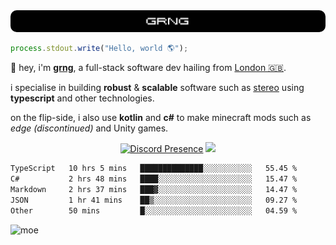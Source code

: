 
<img src="./img/banner.png" style="border-radius: 10px">

```js
process.stdout.write("Hello, world 🌎");
```

👋 hey, i'm [**grng**](https://grng.cc), a full-stack software dev hailing from [London 🇬🇧](https://www.google.com/maps/place/London/).

i specialise in building **robust** & **scalable** software such as [stereo](https://stero.cat) using **typescript** and other technologies.

on the flip-side, i also use **kotlin** and **c#** to make minecraft mods such as *edge (discontinued)* and Unity games.

<div align="center">

[![Discord Presence](https://lanyard.cnrad.dev/api/829372486780715018?hideStatus=true&hideTag=true&borderRadius=0.75rem&showDisplayName=true)](https://discord.com/users/829372486780715018) ![](https://skills.syvixor.com/api/icons?i=windows,firefox,powershell,git,visualstudiocode,rider,intellijidea,adobepremierepro,adobeaftereffects,unity,figma,qwik,svelte,nextjs,typescript,supabase,pocketbase,drizzle,kotlin,csharp,golang,haxe,bun&perline=7&radius=60)

</div>

<!--START_SECTION:waka-->

```txt
TypeScript   10 hrs 5 mins   ██████████████░░░░░░░░░░░   55.45 %
C#           2 hrs 48 mins   ████░░░░░░░░░░░░░░░░░░░░░   15.47 %
Markdown     2 hrs 37 mins   ███▓░░░░░░░░░░░░░░░░░░░░░   14.47 %
JSON         1 hr 41 mins    ██▒░░░░░░░░░░░░░░░░░░░░░░   09.27 %
Other        50 mins         █░░░░░░░░░░░░░░░░░░░░░░░░   04.59 %
```

<!--END_SECTION:waka-->

![moe](https://count.wellard.org/@:grngxd-github?theme=original-new&padding=1&offset=0&align=center&scale=1&pixelated=1&darkmode=auto)
